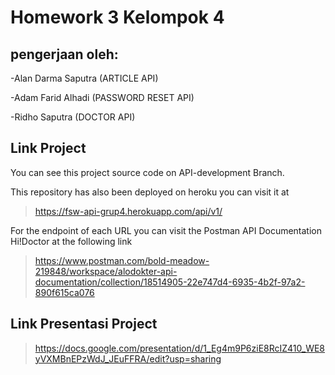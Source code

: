 # Homework 3 Kelompok 4

## pengerjaan oleh:

-Alan Darma Saputra (ARTICLE API)

-Adam Farid Alhadi (PASSWORD RESET API)

-Ridho Saputra (DOCTOR API)


## Link Project
You can see this project source code on API-development Branch.

This repository has also been deployed on heroku you can visit it at
> https://fsw-api-grup4.herokuapp.com/api/v1/

For the endpoint of each URL you can visit the Postman API Documentation Hi!Doctor at the following link
> https://www.postman.com/bold-meadow-219848/workspace/alodokter-api-documentation/collection/18514905-22e747d4-6935-4b2f-97a2-890f615ca076


## Link Presentasi Project
> https://docs.google.com/presentation/d/1_Eg4m9P6ziE8RcIZ410_WE8yVXMBnEPzWdJ_JEuFFRA/edit?usp=sharing
